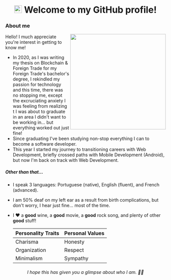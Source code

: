 <h1 align="center"><img src="https://cdn-icons-png.flaticon.com/512/733/733609.png" width="24px"> Welcome to my GitHub profile!</h1>

<h3>About me</h3>

<img src="https://user-images.githubusercontent.com/71517464/132427018-5963a25b-3621-487f-83b0-9230886e47dd.gif" width="300px" align="right">

Hello! I much appreciate you're interest in getting to know me!

* In 2020, as I was writing my thesis on Blockchain & Foreign Trade for my Foreign Trade's bachelor's degree, I rekindled my passion for technology and this time, there was no stopping me, except the excruciating anxiety I was feeling from realizing t I was about to graduate in an area I didn't want to be working in... but everything worked out just fine!
* Since graduating I've been studying non-stop everything I can to become a software developer.
* This year I started my journey to transitioning careers with Web Development, briefly crossed paths with Mobile Development (Android), but now I'm back on track with Web Development.

<h5>Other than that...</h5>

* I speak 3 languages: Portuguese (native), English (fluent), and French (advanced).
* I am 50% deaf on my left ear as a result from birth complications, but don't worry, I hear just fine... most of the time.
* I ❤️ a **good** wine, a **good** movie, a **good** rock song, and plenty of other **good** stuff!

  Personality Traits | Personal Values
  ------------ | -------------
  Charisma | Honesty
  Organization | Respect
  Minimalism | Sympathy



<h6 align="center"><em>I hope this has given you a glimpse about who I am. ✌🏽</em></h6>
<!--
**pedrogcamposb/pedrogcamposb** is a ✨ _special_ ✨ repository because its `README.md` (this file) appears on your GitHub profile.

Here are some ideas to get you started:

- 🔭 I’m currently working on ...
- 🌱 I’m currently learning ...
- 👯 I’m looking to collaborate on ...
- 🤔 I’m looking for help with ...
- 💬 Ask me about ...
- 📫 How to reach me: ...
- 😄 Pronouns: ...
- ⚡ Fun fact: ...

To add: links (personal website, linkedin), about me, spoken lannguages, programming languages, header
-->

